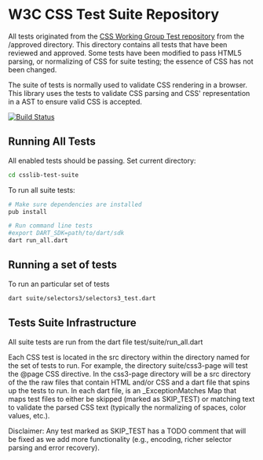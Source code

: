 W3C CSS Test Suite Repository
=============================

All tests originated from the [CSS Working Group Test repository](
http://test.csswg.org/) from the /approved directory.  This directory contains
all tests that have been reviewed and approved.  Some tests have been modified
to pass HTML5 parsing, or normalizing of CSS for suite testing; the essence of
CSS has not been changed.

The suite of tests is normally used to validate CSS rendering in a browser.
This library uses the tests to validate CSS parsing and CSS' representation in
a AST to ensure valid CSS is accepted.

[![Build Status](https://drone.io/github.com/dart-lang/csslib-test-suite/status.png)](https://drone.io/github.com/dart-lang/csslib-test-suite/latest)

Running All Tests
-----------------

All enabled tests should be passing.  Set current directory:
```bash
cd csslib-test-suite
```

To run all suite tests:
```bash
# Make sure dependencies are installed
pub install

# Run command line tests
#export DART_SDK=path/to/dart/sdk
dart run_all.dart
```
Running a set of tests
----------------------

To run an particular set of tests
```bash
dart suite/selectors3/selectors3_test.dart
```

Tests Suite Infrastructure
--------------------------

All suite tests are run from the dart file test/suite/run_all.dart

Each CSS test is located in the src directory within the directory named for the
set of tests to run.  For example, the directory suite/css3-page will test the
@page CSS directive.  In the css3-page directory will be a src directory of the
the raw files that contain HTML and/or CSS and a dart file that spins up the
tests to run.  In each dart file, is an _ExceptionMatches Map that maps test
files to either be skipped (marked as SKIP_TEST) or matching text to validate
the parsed CSS text (typically the normalizing of spaces, color values, etc.).

Disclaimer: Any test marked as SKIP_TEST has a TODO comment that will be fixed
as we add more functionality (e.g., encoding, richer selector parsing and error
recovery).
